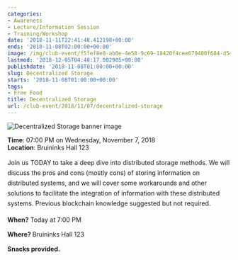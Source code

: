 ```yaml
---
categories:
- Awareness
- Lecture/Information Session
- Training/Workshop
date: '2018-11-11T22:41:48.412198+00:00'
ends: '2018-11-08T02:00:00+00:00'
image: /img/club-event/f5fef8e0-ab0e-4e58-9c69-18420f4cee679480f684-d54e-4690-8c32-da53412afb4e.png
lastmod: '2018-12-05T04:48:17.002985+00:00'
publishdate: '2018-11-08T01:00:00+00:00'
slug: Decentralized Storage
starts: '2018-11-08T01:00:00+00:00'
tags:
- Free Food
title: Decentralized Storage
url: /club-event/2018/11/07/decentralized-storage
---
```


<img src="/img/club-event/f5fef8e0-ab0e-4e58-9c69-18420f4cee679480f684-d54e-4690-8c32-da53412afb4e.png" alt="Decentralized Storage banner image" /><br>
    <p class="eventInfo">
        <strong>Time</strong>: 07:00 PM on Wednesday, November  7, 2018<br>
        <strong>Location</strong>: Bruininks Hall 123
    </p>
    <p style="margin: 0px 0px 10px 0px; line-height: 23px;">Join us TODAY to take a deep dive into distributed storage methods. We will discuss the pros and cons (mostly cons) of storing information on distributed systems, and we will cover some workarounds and other solutions to facilitate the integration of information with these distributed systems. Previous blockchain knowledge suggested but not required.</p>
<p style="margin: 0px 0px 10px 0px; line-height: 23px;"><strong>When? </strong>Today at 7:00 PM</p>
<p style="margin: 0px 0px 10px 0px; line-height: 23px;"><strong>Where? </strong>Bruininks Hall 123</p>
<p style="margin: 0px 0px 10px 0px; line-height: 23px;"><strong>Snacks provided.</strong></p>